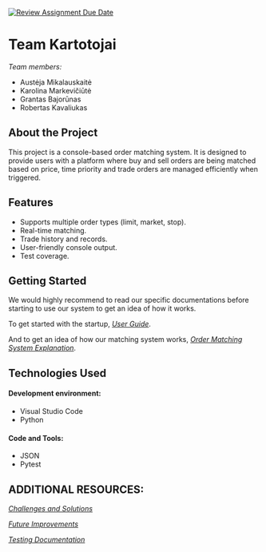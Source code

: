 [![Review Assignment Due Date](https://classroom.github.com/assets/deadline-readme-button-22041afd0340ce965d47ae6ef1cefeee28c7c493a6346c4f15d667ab976d596c.svg)](https://classroom.github.com/a/giV1wiP6)

# Team Kartotojai

*Team members:*

- Austėja Mikalauskaitė
- Karolina Markevičiūtė
- Grantas Bajorūnas
- Robertas Kavaliukas

## About the Project

This project is a console-based order matching system. It is designed to provide users with a platform where buy and sell orders are being matched based on price, time priority and trade orders are managed efficiently when triggered.

## Features

- Supports multiple order types (limit, market, stop).
- Real-time matching.
- Trade history and records.
- User-friendly console output.
- Test coverage.

## Getting Started

We would highly recommend to read our specific documentations before starting to use our system to get an idea of how it works.

To get started with the startup, 
*[User Guide](https://github.com/mif-it-se-2024/group-project-kartotojai/blob/main/docs/user_guide.md)*.

And to get an idea of how our matching system works,
*[Order Matching System Explanation](https://github.com/mif-it-se-2024/group-project-kartotojai/blob/main/docs/order_matching.md)*.

## Technologies Used

#### Development environment:
- Visual Studio Code
- Python

#### Code and Tools:
- JSON
- Pytest

## ADDITIONAL RESOURCES:
*[Challenges and Solutions](https://github.com/mif-it-se-2024/group-project-kartotojai/blob/main/docs/challenges_solutions.md)*

*[Future Improvements](https://github.com/mif-it-se-2024/group-project-kartotojai/blob/main/docs/future_improvements.md)*

*[Testing Documentation](https://github.com/mif-it-se-2024/group-project-kartotojai/blob/main/docs/testing_doc.md)*
